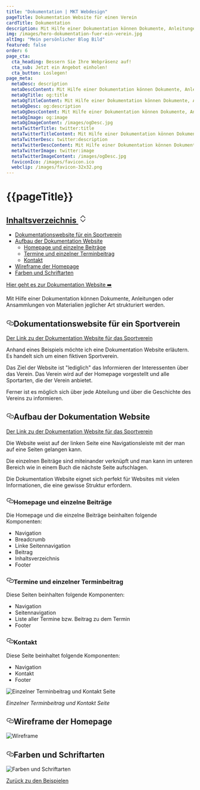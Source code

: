 ```yaml
---
title: "Dokumentation | MKT Webdesign"
pageTitle: Dokumentation Website für einen Verein
cardTitle: Dokumentation
description: Mit Hilfe einer Dokumentation können Dokumente, Anleitungen oder Ansammlungen von Materialien jeglicher Art strukturiert werden.
img: /images/hero-dokumentation-fuer-ein-verein.jpg
altImg: "Mein persönlicher Blog Bild"
featured: false
order: 6
page_cta:
  cta_heading: Bessern Sie Ihre Webpräsenz auf!
  cta_sub: Jetzt ein Angebot einholen!
  cta_button: Loslegen!
page_meta:
  metaDesc: description
  metaDescContent: Mit Hilfe einer Dokumentation können Dokumente, Anleitungen oder Ansammlungen von Materialien jeglicher Art strukturiert werden.
  metaOgTitle: og:title
  metaOgTitleContent: Mit Hilfe einer Dokumentation können Dokumente, Anleitungen oder Ansammlungen von Materialien jeglicher Art strukturiert werden.
  metaOgDesc: og:description
  metaOgDescContent: Mit Hilfe einer Dokumentation können Dokumente, Anleitungen oder Ansammlungen von Materialien jeglicher Art strukturiert werden.
  metaOgImage: og:image
  metaOgImageContent: /images/ogDesc.jpg
  metaTwitterTitle: twitter:title
  metaTwitterTitleContent: Mit Hilfe einer Dokumentation können Dokumente, Anleitungen oder Ansammlungen von Materialien jeglicher Art strukturiert werden.
  metaTwitterDesc: twitter:description
  metaTwitterDescContent: Mit Hilfe einer Dokumentation können Dokumente, Anleitungen oder Ansammlungen von Materialien jeglicher Art strukturiert werden.
  metaTwitterImage: twitter:image
  metaTwitterImageContent: /images/ogDesc.jpg
  faviconIco: /images/favicon.ico
  webclip: /images/favicon-32x32.png
---
```


<h1 class="heading-1 | text-primary | routeSkipHeading"><a
      href="#global-nav"
      id="skip-main"
      class="routeSkipLink"
      aria-label="Skip to global navigation"
    ></a>{{pageTitle}}</h1>

  <div class="toc">
      <div class="card">
        <div class="card-body">
        <h2><a class="" data-bs-toggle="collapse" href="#collapseTOC" role="button" aria-expanded="false" aria-controls="collapseTOC">Inhaltsverzeichnis 
        <svg xmlns="http://www.w3.org/2000/svg" aria-hidden="true" width="24" height="24" fill="currentColor" class="bi bi-chevron-expand" viewBox="0 0 16 16"><path fill-rule="evenodd" d="M3.646 9.146a.5.5 0 0 1 .708 0L8 12.793l3.646-3.647a.5.5 0 0 1 .708.708l-4 4a.5.5 0 0 1-.708 0l-4-4a.5.5 0 0 1 0-.708zm0-2.292a.5.5 0 0 0 .708 0L8 3.207l3.646 3.647a.5.5 0 0 0 .708-.708l-4-4a.5.5 0 0 0-.708 0l-4 4a.5.5 0 0 0 0 .708z"/></svg></a></h2>
        <ul class="collapse" id="collapseTOC">
<li><a href="#dokumentations-website-fuer-ein-sportverein">Dokumentationswebsite für ein Sportverein</a></li>
<li><a href="#aufbau-der-dokumentation-website">Aufbau der Dokumentation Website</a>
<ul>
<li><a href="#homepage-und-einzelne-beitraege">Homepage und einzelne Beiträge</a>
</li>
<li><a href="#termine-und-einzelner-terminbeitrag">Termine und einzelner Terminbeitrag</a></li>
<li><a href="#kontakt">Kontakt</a></li>
</ul>
</li>
<li><a href="#wireframe-der-homepage">Wireframe der Homepage</a></li>
<li><a href="#farben-und-schriftarten">Farben und Schriftarten</a></li>
</ul>
        </div>
      </div>

  </div>

<p class="knopf | my-4 my-md-5"><a target="_blank" class="text-white | btn-main" href="https://doc-verein.netlify.app/" rel="noopener noreferrer">Hier geht es zur Dokumentation Website ➡️</a></p>

Mit Hilfe einer Dokumentation können Dokumente, Anleitungen oder Ansammlungen von Materialien jeglicher Art strukturiert werden.

<h2 style="position: relative;" id="dokumentations-website-fuer-ein-sportverein"><a href="#dokumentations-website-fuer-ein-sportverein" aria-label="Dokumentationswebsite für ein Sportverein Permalink" class="blog-header-link before"><svg aria-hidden="true" focusable="false" height="20" version="1.1" viewbox="0 0 16 16" width="20"><path fill-rule="evenodd" d="M4 9h1v1H4c-1.5 0-3-1.69-3-3.5S2.55 3 4 3h4c1.45 0 3 1.69 3 3.5 0 1.41-.91 2.72-2 3.25V8.59c.58-.45 1-1.27 1-2.09C10 5.22 8.98 4 8 4H4c-.98 0-2 1.22-2 2.5S3 9 4 9zm9-3h-1v1h1c1 0 2 1.22 2 2.5S13.98 12 13 12H9c-.98 0-2-1.22-2-2.5 0-.83.42-1.64 1-2.09V6.25c-1.09.53-2 1.84-2 3.25C6 11.31 7.55 13 9 13h4c1.45 0 3-1.69 3-3.5S14.5 6 13 6z"></path></svg></a>Dokumentationswebsite für ein Sportverein</h2>

<a target="_blank" class="" href="https://doc-verein.netlify.app/" rel="noopener noreferrer">Der Link zu der Dokumentation Website für das Sportverein</a>

Anhand eines Beispiels möchte ich eine Dokumentation Website erläutern. Es handelt sich um einen fiktiven Sportverein.

Das Ziel der Website ist "lediglich" das Informieren der Interessenten über das Verein. Das Verein wird auf der Homepage vorgestellt und alle Sportarten, die der Verein anbietet.

Ferner ist es möglich sich über jede Abteilung und über die Geschichte des Vereins zu informieren.

<h2 style="position: relative;" id="aufbau-der-dokumentation-website"><a href="#aufbau-der-dokumentation-website" aria-label="Aufbau der Business Website Permalink" class="blog-header-link before"><svg aria-hidden="true" focusable="false" height="20" version="1.1" viewbox="0 0 16 16" width="20"><path fill-rule="evenodd" d="M4 9h1v1H4c-1.5 0-3-1.69-3-3.5S2.55 3 4 3h4c1.45 0 3 1.69 3 3.5 0 1.41-.91 2.72-2 3.25V8.59c.58-.45 1-1.27 1-2.09C10 5.22 8.98 4 8 4H4c-.98 0-2 1.22-2 2.5S3 9 4 9zm9-3h-1v1h1c1 0 2 1.22 2 2.5S13.98 12 13 12H9c-.98 0-2-1.22-2-2.5 0-.83.42-1.64 1-2.09V6.25c-1.09.53-2 1.84-2 3.25C6 11.31 7.55 13 9 13h4c1.45 0 3-1.69 3-3.5S14.5 6 13 6z"></path></svg></a>Aufbau der Dokumentation Website</h2>

<a target="_blank" class="" href="https://doc-verein.netlify.app/" rel="noopener noreferrer">Der Link zu der Dokumentation Website für das Sportverein</a>

Die Website weist auf der linken Seite eine Navigationsleiste mit der man auf eine Seiten gelangen kann.

Die einzelnen Beiträge sind miteinander verknüpft und man kann im unteren Bereich wie in einem Buch die nächste Seite aufschlagen.

Die Dokumentation Website eignet sich perfekt für Websites mit vielen Informationen, die eine gewisse Struktur erfordern.

<h3 style="position: relative;" id="homepage-und-einzelne-beitraege"><a href="#homepage-und-einzelne-beitraege" aria-label="Homepage und einzelne Beiträge Permalink" class="blog-header-link before"><svg aria-hidden="true" focusable="false" height="20" version="1.1" viewbox="0 0 16 16" width="20"><path fill-rule="evenodd" d="M4 9h1v1H4c-1.5 0-3-1.69-3-3.5S2.55 3 4 3h4c1.45 0 3 1.69 3 3.5 0 1.41-.91 2.72-2 3.25V8.59c.58-.45 1-1.27 1-2.09C10 5.22 8.98 4 8 4H4c-.98 0-2 1.22-2 2.5S3 9 4 9zm9-3h-1v1h1c1 0 2 1.22 2 2.5S13.98 12 13 12H9c-.98 0-2-1.22-2-2.5 0-.83.42-1.64 1-2.09V6.25c-1.09.53-2 1.84-2 3.25C6 11.31 7.55 13 9 13h4c1.45 0 3-1.69 3-3.5S14.5 6 13 6z"></path></svg></a>Homepage und einzelne Beiträge</h3>

Die Homepage und die einzelne Beiträge beinhalten folgende Komponenten:

- Navigation
- Breadcrumb
- Linke Seitennavigation
- Beitrag
- Inhaltsverzeichnis
- Footer

<h3 style="position: relative;" id="termine-und-einzelner-terminbeitrag"><a href="#termine-und-einzelner-terminbeitrag" aria-label="Termine und einzelner Terminbeitrag Permalink" class="blog-header-link before"><svg aria-hidden="true" focusable="false" height="20" version="1.1" viewbox="0 0 16 16" width="20"><path fill-rule="evenodd" d="M4 9h1v1H4c-1.5 0-3-1.69-3-3.5S2.55 3 4 3h4c1.45 0 3 1.69 3 3.5 0 1.41-.91 2.72-2 3.25V8.59c.58-.45 1-1.27 1-2.09C10 5.22 8.98 4 8 4H4c-.98 0-2 1.22-2 2.5S3 9 4 9zm9-3h-1v1h1c1 0 2 1.22 2 2.5S13.98 12 13 12H9c-.98 0-2-1.22-2-2.5 0-.83.42-1.64 1-2.09V6.25c-1.09.53-2 1.84-2 3.25C6 11.31 7.55 13 9 13h4c1.45 0 3-1.69 3-3.5S14.5 6 13 6z"></path></svg></a>Termine und einzelner Terminbeitrag</h3>

Diese Seiten beinhalten folgende Komponenten:

- Navigation
- Seitennavigation
- Liste aller Termine bzw. Beitrag zu dem Termin
- Footer

<h3 style="position: relative;" id="kontakt"><a href="#kontakt" aria-label="kontakt Permalink" class="blog-header-link before"><svg aria-hidden="true" focusable="false" height="20" version="1.1" viewbox="0 0 16 16" width="20"><path fill-rule="evenodd" d="M4 9h1v1H4c-1.5 0-3-1.69-3-3.5S2.55 3 4 3h4c1.45 0 3 1.69 3 3.5 0 1.41-.91 2.72-2 3.25V8.59c.58-.45 1-1.27 1-2.09C10 5.22 8.98 4 8 4H4c-.98 0-2 1.22-2 2.5S3 9 4 9zm9-3h-1v1h1c1 0 2 1.22 2 2.5S13.98 12 13 12H9c-.98 0-2-1.22-2-2.5 0-.83.42-1.64 1-2.09V6.25c-1.09.53-2 1.84-2 3.25C6 11.31 7.55 13 9 13h4c1.45 0 3-1.69 3-3.5S14.5 6 13 6z"></path></svg></a>Kontakt</h3>

Diese Seite beinhaltet folgende Komponenten:

- Navigation
- Kontakt
- Footer

![Einzelner Terminbeitrag und Kontakt Seite](/images/einzelner-termin-beitrag-und-kontakt.jpg)

_Einzelner Terminbeitrag und Kontakt Seite_

<h2 style="position: relative;" id="wireframe-der-homepage"><a href="#wireframe-der-homepage" aria-label="Wireframe der Homepage Permalink" class="blog-header-link before"><svg aria-hidden="true" focusable="false" height="20" version="1.1" viewbox="0 0 16 16" width="20"><path fill-rule="evenodd" d="M4 9h1v1H4c-1.5 0-3-1.69-3-3.5S2.55 3 4 3h4c1.45 0 3 1.69 3 3.5 0 1.41-.91 2.72-2 3.25V8.59c.58-.45 1-1.27 1-2.09C10 5.22 8.98 4 8 4H4c-.98 0-2 1.22-2 2.5S3 9 4 9zm9-3h-1v1h1c1 0 2 1.22 2 2.5S13.98 12 13 12H9c-.98 0-2-1.22-2-2.5 0-.83.42-1.64 1-2.09V6.25c-1.09.53-2 1.84-2 3.25C6 11.31 7.55 13 9 13h4c1.45 0 3-1.69 3-3.5S14.5 6 13 6z"></path></svg></a>Wireframe der Homepage</h2>

![Wireframe](/images/full-version-dokumentation-fuer-ein-verein.jpg)

<h2 style="position: relative;" id="farben-und-schriftarten"><a href="#farben-und-schriftarten" aria-label="Farben und Schriftarten Permalink" class="blog-header-link before"><svg aria-hidden="true" focusable="false" height="20" version="1.1" viewbox="0 0 16 16" width="20"><path fill-rule="evenodd" d="M4 9h1v1H4c-1.5 0-3-1.69-3-3.5S2.55 3 4 3h4c1.45 0 3 1.69 3 3.5 0 1.41-.91 2.72-2 3.25V8.59c.58-.45 1-1.27 1-2.09C10 5.22 8.98 4 8 4H4c-.98 0-2 1.22-2 2.5S3 9 4 9zm9-3h-1v1h1c1 0 2 1.22 2 2.5S13.98 12 13 12H9c-.98 0-2-1.22-2-2.5 0-.83.42-1.64 1-2.09V6.25c-1.09.53-2 1.84-2 3.25C6 11.31 7.55 13 9 13h4c1.45 0 3-1.69 3-3.5S14.5 6 13 6z"></path></svg></a>Farben und Schriftarten</h2>

![Farben und Schriftarten](/images/farben-und-schriftarten-dokumentation.jpg)

<p class="mt-5">
<a href="/beispiele" class="text-dark | btn-second">Zurück zu den Beispielen</a>
</p>
